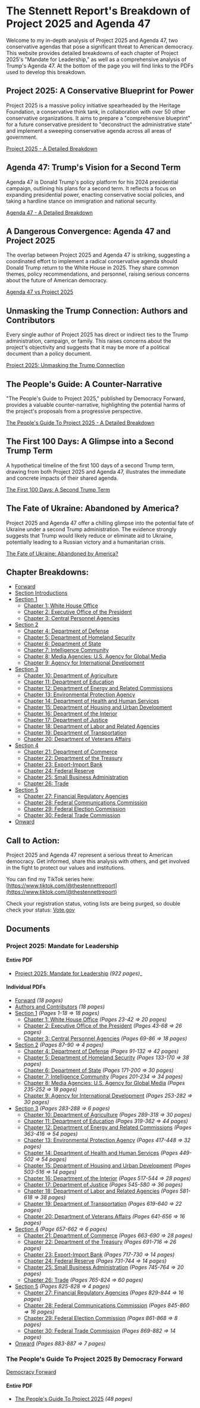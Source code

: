# The Stennett Report's Breakdown of Project 2025 and Agenda 47

Welcome to my in-depth analysis of Project 2025 and Agenda 47, two conservative agendas that pose a significant threat to American democracy. This website provides detailed breakdowns of each chapter of Project 2025's "Mandate for Leadership," as well as a comprehensive analysis of Trump's Agenda 47. At the bottom of the page you will find links to the PDFs used to develop this breakdown.

## Project 2025: A Conservative Blueprint for Power

Project 2025 is a massive policy initiative spearheaded by the Heritage Foundation, a conservative think tank, in collaboration with over 50 other conservative organizations. It aims to prepare a "comprehensive blueprint" for a future conservative president to "deconstruct the administrative state" and implement a sweeping conservative agenda across all areas of government.

[Project 2025 - A Detailed Breakdown](./Project_2025/A_Detailed_Breakdown.md)

## Agenda 47: Trump's Vision for a Second Term

Agenda 47 is Donald Trump's policy platform for his 2024 presidential campaign, outlining his plans for a second term. It reflects a focus on expanding presidential power, enacting conservative social policies, and taking a hardline stance on immigration and national security.

[Agenda 47 - A Detailed Breakdown](./Agenda_47/A_Detailed_Breakdown.md)

## A Dangerous Convergence: Agenda 47 and Project 2025

The overlap between Project 2025 and Agenda 47 is striking, suggesting a coordinated effort to implement a radical conservative agenda should Donald Trump return to the White House in 2025. They share common themes, policy recommendations, and personnel, raising serious concerns about the future of American democracy.

[Agenda 47 vs Project 2025](./Agenda_47/Agenda_47_vs_Project_2025.md)

## Unmasking the Trump Connection: Authors and Contributors

Every single author of Project 2025 has direct or indirect ties to the Trump administration, campaign, or family. This raises concerns about the project's objectivity and suggests that it may be more of a political document than a policy document.

[Project 2025: Unmasking the Trump Connection](./Project_2025/Authors/Trumps_Connections.md)

## The People's Guide: A Counter-Narrative

"The People's Guide to Project 2025," published by Democracy Forward, provides a valuable counter-narrative, highlighting the potential harms of the project's proposals from a progressive perspective.

[The People's Guide To Project 2025 - A Detailed Breakdown](./Project_2025/The_People's_Guide_To_Project_2025.md)

## The First 100 Days: A Glimpse into a Second Trump Term

A hypothetical timeline of the first 100 days of a second Trump term, drawing from both Project 2025 and Agenda 47, illustrates the immediate and concrete impacts of their shared agenda.

[The First 100 Days: A Second Trump Term](./Project_2025/The_First_100_Days.md)

## The Fate of Ukraine: Abandoned by America?

Project 2025 and Agenda 47 offer a chilling glimpse into the potential fate of Ukraine under a second Trump administration. The evidence strongly suggests that Trump would likely reduce or eliminate aid to Ukraine, potentially leading to a Russian victory and a humanitarian crisis.

[The Fate of Ukraine: Abandoned by America?](./International/Ukraine.md)

## Chapter Breakdowns:
* [Forward](./Project_2025/Mandate_For_Leadership/Foreward.md)
* [Section Introductions](./Project_2025/Mandate_For_Leadership/Sections.md)
* [Section 1](./Project_2025/Mandate_For_Leadership/Sections.md)
	* [Chapter 1: White House Office](./Project_2025/Mandate_For_Leadership/Chapter_1.md)
	* [Chapter 2: Executive Office of the President](./Project_2025/Mandate_For_Leadership/Chapter_2.md)
	* [Chapter 3: Central Personnel Agencies](./Project_2025/Mandate_For_Leadership/Chapter_3.md)
* [Section 2](./Project_2025/Mandate_For_Leadership/Sections.md)
	* [Chapter 4: Department of Defense](./Project_2025/Mandate_For_Leadership/Chapter_4.md)
	* [Chapter 5: Department of Homeland Security](./Project_2025/Mandate_For_Leadership/Chapter_5.md)
	* [Chapter 6: Department of State](./Project_2025/Mandate_For_Leadership/Chapter_6.md)
	* [Chapter 7: Intelligence Community](./Project_2025/Mandate_For_Leadership/Chapter_7.md)
	* [Chapter 8: Media Agencies: U.S. Agency for Global Media](./Project_2025/Mandate_For_Leadership/Chapter_8.md)
	* [Chapter 9: Agency for International Development](./Project_2025/Mandate_For_Leadership/Chapter_9.md)
* [Section 3](./Project_2025/Mandate_For_Leadership/Sections.md)
	* [Chapter 10: Department of Agriculture](./Project_2025/Mandate_For_Leadership/Chapter_10.md)
	* [Chapter 11: Department of Education](./Project_2025/Mandate_For_Leadership/Chapter_11.md)
	* [Chapter 12: Department of Energy and Related Commissions](./Project_2025/Mandate_For_Leadership/Chapter_12.md)
	* [Chapter 13: Environmental Protection Agency](./Project_2025/Mandate_For_Leadership/Chapter_13.md)
	* [Chapter 14: Department of Health and Human Services](./Project_2025/Mandate_For_Leadership/Chapter_14.md)
	* [Chapter 15: Department of Housing and Urban Development](./Project_2025/Mandate_For_Leadership/Chapter_15.md)
	* [Chapter 16: Department of the Interior](./Project_2025/Mandate_For_Leadership/Chapter_16.md)
	* [Chapter 17: Department of Justice](./Project_2025/Mandate_For_Leadership/Chapter_17.md)
	* [Chapter 18: Department of Labor and Related Agencies](./Project_2025/Mandate_For_Leadership/Chapter_18.md)
	* [Chapter 19: Department of Transportation](./Project_2025/Mandate_For_Leadership/Chapter_19.md)
	* [Chapter 20: Department of Veterans Affairs](./Project_2025/Mandate_For_Leadership/Chapter_20.md)
* [Section 4](./Project_2025/Mandate_For_Leadership/Sections.md)
	* [Chapter 21: Department of Commerce](./Project_2025/Mandate_For_Leadership/Chapter_21.md)
	* [Chapter 22: Department of the Treasury](./Project_2025/Mandate_For_Leadership/Chapter_22.md)
	* [Chapter 23: Export-Import Bank](./Project_2025/Mandate_For_Leadership/Chapter_23.md)
	* [Chapter 24: Federal Reserve](./Project_2025/Mandate_For_Leadership/Chapter_24.md)
	* [Chapter 25: Small Business Administration](./Project_2025/Mandate_For_Leadership/Chapter_25.md)
	* [Chapter 26: Trade](./Project_2025/Mandate_For_Leadership/Chapter_26.md)
* [Section 5](./Project_2025/Mandate_For_Leadership/Sections.md)
	* [Chapter 27: Financial Regulatory Agencies](./Project_2025/Mandate_For_Leadership/Chapter_27.md)
	* [Chapter 28: Federal Communications Commission](./Project_2025/Mandate_For_Leadership/Chapter_28.md)
	* [Chapter 29: Federal Election Commission](./Project_2025/Mandate_For_Leadership/Chapter_29.md)
	* [Chapter 30: Federal Trade Commission](./Project_2025/Mandate_For_Leadership/Chapter_30.md)
* [Onward](./Project_2025/Mandate_For_Leadership/Onward.md)

## Call to Action:

Project 2025 and Agenda 47 represent a serious threat to American democracy. Get informed, share this analysis with others, and get involved in the fight to protect our values and institutions.

You can find my TikTok series here: [https://www.tiktok.com/@thestennettreport](https://www.tiktok.com/@thestennettreport)

Check your registration status, voting lists are being purged, so double check your status: [Vote.gov](https://vote.gov)

## Documents
### Project 2025: Mandate for Leadership
#### Entire PDF
* [Project 2025: Mandate for Leadership](./Documents/Project_2025_-_Mandate_For_Leadership.pdf) _(922 pages)__

#### Individual PDFs
* [Forward](./Documents/Project_2025_Chapters/Forward.pdf) _(18 pages)_
* [Authors and Contributors](./Documents/Project_2025_Chapters/Authors_and_Contributors.pdf) _(18 pages)_
* [Section 1](./Documents/Project_2025_Chapters/Section_1.pdf) _(Pages 1-18 => 18 pages)_
	* [Chapter 1: White House Office](./Documents/Project_2025_Chapters/Chapter_1.pdf) _(Pages 23-42 => 20 pages)_
	* [Chapter 2: Executive Office of the President](./Documents/Project_2025_Chapters/Chapter_2.pdf) _(Pages 43-68 => 26 pages)_ 
	* [Chapter 3: Central Personnel Agencies](./Documents/Project_2025_Chapters/Chapter_3.pdf) _(Pages 69-86 => 18 pages)_
* [Section 2](./Documents/Project_2025_Chapters/Section_2.pdf) _(Pages 87-90 => 4 pages)_
	* [Chapter 4: Department of Defense](./Documents/Project_2025_Chapters/Chapter_4.pdf) _(Pages 91-132 => 42 pages)_
	* [Chapter 5: Department of Homeland Security](./Documents/Project_2025_Chapters/Chapter_5.pdf) _(Pages 133-170 => 38 pages)_
	* [Chapter 6: Department of State](./Documents/Project_2025_Chapters/Chapter_6.pdf) _(Pages 171-200 => 30 pages)_
	* [Chapter 7: Intelligence Community](./Documents/Project_2025_Chapters/Chapter_7.pdf) _(Pages 201-234 => 34 pages)_
	* [Chapter 8: Media Agencies: U.S. Agency for Global Media](./Documents/Project_2025_Chapters/Chapter_8.pdf) _(Pages 235-252 => 18 pages)_
	* [Chapter 9: Agency for International Development](./Documents/Project_2025_Chapters/Chapter_9.pdf) _(Pages 253-282 => 30 pages)_
* [Section 3](./Documents/Project_2025_Chapters/Section_3.pdf) _(Pages 283-288 => 6 pages)_
	* [Chapter 10: Department of Agriculture](./Documents/Project_2025_Chapters/Chapter_10.pdf) _(Pages 289-318 => 30 pages)_
	* [Chapter 11: Department of Education](./Documents/Project_2025_Chapters/Chapter_11.pdf) _(Pages 319-362 => 44 pages)_
	* [Chapter 12: Department of Energy and Related Commissions](./Documents/Project_2025_Chapters/Chapter_12.pdf) _(Pages 363-416 => 54 pages)_
	* [Chapter 13: Environmental Protection Agency](./Documents/Project_2025_Chapters/Chapter_13.pdf) _(Pages 417-448 => 32 pages)_
	* [Chapter 14: Department of Health and Human Services](./Documents/Project_2025_Chapters/Chapter_14.pdf) _(Pages 449-502 => 54 pages)_
	* [Chapter 15: Department of Housing and Urban Development](./Documents/Project_2025_Chapters/Chapter_15.pdf) _(Pages 503-516 => 14 pages)_
	* [Chapter 16: Department of the Interior](./Documents/Project_2025_Chapters/Chapter_16.pdf) _(Pages 517-544 => 28 pages)_
	* [Chapter 17: Department of Justice](./Documents/Project_2025_Chapters/Chapter_17.pdf) _(Pages 545-580 => 36 pages)_
	* [Chapter 18: Department of Labor and Related Agencies](./Documents/Project_2025_Chapters/Chapter_18.pdf) _(Pages 581-618 => 38 pages)_
	* [Chapter 19: Department of Transportation](./Documents/Project_2025_Chapters/Chapter_19.pdf) _(Pages 619-640 => 22 pages)_
	* [Chapter 20: Department of Veterans Affairs](./Documents/Project_2025_Chapters/Chapter_20.pdf) _(Pages 641-656 => 16 pages)_
* [Section 4](./Documents/Project_2025_Chapters/Section_4.pdf) _(Page 657-662 => 6 pages)_
	* [Chapter 21: Department of Commerce](./Documents/Project_2025_Chapters/Chapter_21.pdf) _(Pages 663-690 => 28 pages)_
	* [Chapter 22: Department of the Treasury](./Documents/Project_2025_Chapters/Chapter_22.pdf) _(Pages 691-716 => 26 pages)_
	* [Chapter 23: Export-Import Bank](./Documents/Project_2025_Chapters/Chapter_23.pdf) _(Pages 717-730 => 14 pages)_
	* [Chapter 24: Federal Reserve](./Documents/Project_2025_Chapters/Chapter_24.pdf) _(Pages 731-744 => 14 pages)_
	* [Chapter 25: Small Business Administration](./Documents/Project_2025_Chapters/Chapter_25.pdf) _(Pages 745-764 => 20 pages)_
	* [Chapter 26: Trade](./Documents/Project_2025_Chapters/Chapter_26.pdf) _(Pages 765-824 => 60 pages)_
* [Section 5](./Documents/Project_2025_Chapters/Section_5.pdf) _(Pages 825-828 => 4 pages)_
	* [Chapter 27: Financial Regulatory Agencies](./Documents/Project_2025_Chapters/Chapter_27.pdf) _(Pages 829-844 => 16 pages)_
	* [Chapter 28: Federal Communications Commission](./Documents/Project_2025_Chapters/Chapter_28.pdf) _(Pages 845-860 => 16 pages)_
	* [Chapter 29: Federal Election Commission](./Documents/Project_2025_Chapters/Chapter_29.pdf) _(Pages 861-868 => 8 pages)_
	* [Chapter 30: Federal Trade Commission](./Documents/Project_2025_Chapters/Chapter_30.pdf) _(Pages 869-882 => 14 pages)_
* [Onward](./Documents/Project_2025_Chapters/Onward.pdf) _(Pages 883-887 => 7 pages)_

### The People's Guide To Project 2025 By Democracy Forward
[Democracy Forward](https://democracyforward.org/the-peoples-guide-to-project-2025/)

#### Entire PDF
* [The People's Guide To Project 2025](./Documents/Peoples_Guide_To_Project_2025.pdf) _(48 pages)_
